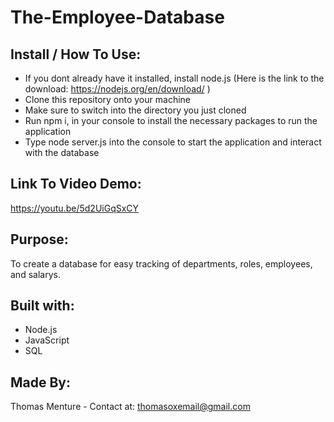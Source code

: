 # The-Employee-Database

## Install / How To Use:
* If you dont already have it installed, install node.js (Here is the link to the download: https://nodejs.org/en/download/ )
* Clone this repository onto your machine
* Make sure to switch into the directory you just cloned
* Run npm i, in your console to install the necessary packages to run the application
* Type node server.js into the console to start the application and interact with the database

## Link To Video Demo:
https://youtu.be/5d2UiGqSxCY

## Purpose:
To create a database for easy tracking of departments, roles, employees, and salarys.

## Built with:
* Node.js
* JavaScript
* SQL 

## Made By:
Thomas Menture
    - Contact at: thomasoxemail@gmail.com
